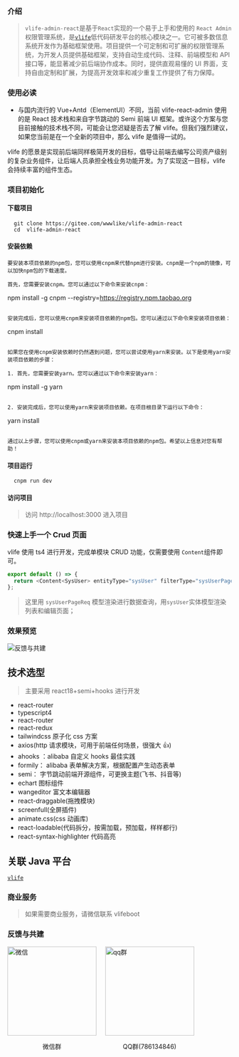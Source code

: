 ### 介绍

> `vlife-admin-react`是基于`React`实现的一个易于上手和使用的 `React Admin` 权限管理系统，是[`vlife`](https://gitee.com/wwwlike/vlife)低代码研发平台的核心模块之一。它可被多数信息系统开发作为基础框架使用。项目提供一个可定制和可扩展的权限管理系统，为开发人员提供基础框架，支持自动生成代码、注释、前端模型和 API 接口等，能显著减少前后端协作成本。同时，提供直观易懂的 UI 界面，支持自由定制和扩展，为提高开发效率和减少重复工作提供了有力保障。

### 使用必读

- 与国内流行的 Vue+Antd（ElementUI）不同，当前 vlife-react-admin 使用的是 React 技术栈和来自字节跳动的 Semi 前端 UI 框架。或许这个方案与您目前接触的技术栈不同，可能会让您迟疑是否去了解 vlife。但我们强烈建议，如果您当前是在一个全新的项目中，那么 vlife 是值得一试的。

vlife 的愿景是实现前后端同样极简开发的目标，倡导让前端去编写公司资产级别的复杂业务组件，让后端人员承担全栈业务功能开发。为了实现这一目标，vlife 会持续丰富的组件生态。

### 项目初始化

#### 下载项目

```shell
  git clone https://gitee.com/wwwlike/vlife-admin-react
  cd  vlife-admin-react
```

#### 安装依赖

```
要安装本项目依赖的npm包，您可以使用cnpm来代替npm进行安装。cnpm是一个npm的镜像，可以加快npm包的下载速度。

首先，您需要安装cnpm。您可以通过以下命令来安装cnpm：

```

npm install -g cnpm --registry=https://registry.npm.taobao.org

```

安装完成后，您可以使用cnpm来安装项目依赖的npm包。您可以通过以下命令来安装项目依赖：

```

cnpm install

```

如果您在使用cnpm安装依赖时仍然遇到问题，您可以尝试使用yarn来安装。以下是使用yarn安装项目依赖的步骤：

1. 首先，您需要安装yarn。您可以通过以下命令来安装yarn：

```

npm install -g yarn

```

2. 安装完成后，您可以使用yarn来安装项目依赖。在项目根目录下运行以下命令：

```

yarn install

```

通过以上步骤，您可以使用cnpm或yarn来安装本项目依赖的npm包。希望以上信息对您有帮助！
```

#### 项目运行

```
  cnpm run dev
```

#### 访问项目

> 访问 http://localhost:3000 进入项目

### 快速上手一个 Crud 页面

vlife 使用 ts4 进行开发，完成单模块 CRUD 功能，仅需要使用 `Content`组件即可。

```ts
export default () => {
  return <Content<SysUser> entityType="sysUser" filterType="sysUserPageReq" />;
};
```

> 这里用 `sysUserPageReq` 模型渲染进行数据查询，用`sysUser`实体模型渲染列表和编辑页面；

### 效果预览

![反馈与共建](https://wwwlike.gitee.io/vlife-img/sysUser.png)

## 技术选型

> 主要采用 react18+semi+hooks 进行开发

- react-router
- typescript4
- react-router
- react-redux
- tailwindcss 原子化 css 方案
- axios(http 请求模块，可用于前端任何场景，很强大 👍)
- ahooks ：alibaba 自定义 hooks 最佳实践
- formily： alibaba 表单解决方案，根据配置产生动态表单
- semi： 字节跳动前端开源组件，可更换主题(飞书、抖音等)
- echart 图标组件
- wangeditor 富文本编辑器
- react-draggable(拖拽模块)
- screenfull(全屏插件)
- animate.css(css 动画库)
- react-loadable(代码拆分，按需加载，预加载，样样都行)
- react-syntax-highlighter 代码高亮

## 关联 Java 平台

[`vlife`](https://gitee.com/wwwlike/vlife)

### 商业服务

> 如果需要商业服务，请微信联系 vlifeboot

### 反馈与共建

<div>
    <div style="display: inline-block;">
      <img style="width: 200px; height: 200px;" src="https://wwwlike.gitee.io/vlife-img/wxq.png" alt="微信">
      <p style="text-align: center;">微信群</p>
    </div>&nbsp;&nbsp;&nbsp;&nbsp;
    <div style="display: inline-block;">
      <img style="width: 200px; height: 200px;" src="https://wwwlike.gitee.io/vlife-img/qqq.png" alt="qq群">
      <p style="text-align: center;">QQ群(786134846)</p>
    </div>
</div>
